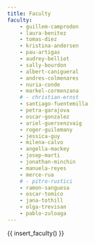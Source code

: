 ```yaml
---
title: Faculty
faculty:
    - guillem-camprodon
    - laura-benitez
    - tomas-diez
    - kristina-andersen
    - pau-artigas
    - audrey-belliot
    - sally-bourdon
    - albert-canigueral
    - andres-colmenares
    - nuria-conde
    - markel-cormenzana
    # - christian-ernst
    - santiago-fuentemilla
    - petra-garajova
    - oscar-gonzalez
    - ariel-guersenzvaig
    - roger-guilemany
    - jessica-guy
    - milena-calvo
    - angella-mackey
    - josep-marti
    - jonathan-minchin
    - manuela-reyes
    - merce-rua
    # - pitro-rustici
    - ramon-sanguesa
    - oscar-tomico
    - jana-tothill
    - olga-trevisan
    - pablo-zuloaga
---
```


{{ insert_faculty() }}